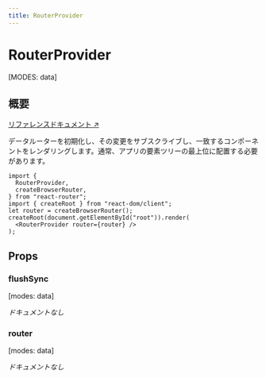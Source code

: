 ```yaml
---
title: RouterProvider
---
```


# RouterProvider

[MODES: data]

## 概要

[リファレンスドキュメント ↗](https://api.reactrouter.com/v7/functions/react_router.RouterProvider.html)

データルーターを初期化し、その変更をサブスクライブし、一致するコンポーネントをレンダリングします。通常、アプリの要素ツリーの最上位に配置する必要があります。

```tsx
import {
  RouterProvider,
  createBrowserRouter,
} from "react-router";
import { createRoot } from "react-dom/client";
let router = createBrowserRouter();
createRoot(document.getElementById("root")).render(
  <RouterProvider router={router} />
);
```

## Props

### flushSync

[modes: data]

_ドキュメントなし_

### router

[modes: data]

_ドキュメントなし_

